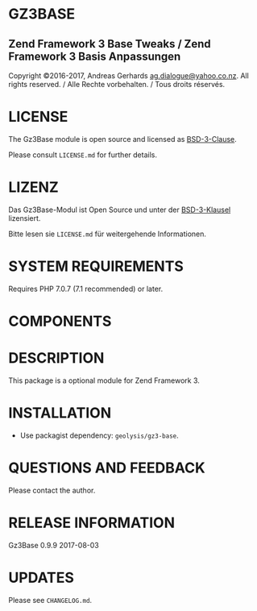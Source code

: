 GZ3BASE
=======

Zend Framework 3 Base Tweaks / Zend Framework 3 Basis Anpassungen
-----------------------------------------------------------------

Copyright ©2016-2017, Andreas Gerhards <ag.dialogue@yahoo.co.nz>.
All rights reserved. / Alle Rechte vorbehalten. / Tous droits réservés.

# LICENSE
The Gz3Base module is open source and licensed as [BSD-3-Clause](http://opensource.org/licenses/BSD-3-Clause). 

Please consult `LICENSE.md` for further details.

# LIZENZ
Das Gz3Base-Modul ist Open Source und unter der [BSD-3-Klausel](http://opensource.org/licenses/BSD-3-Clause) lizensiert. 

Bitte lesen sie `LICENSE.md` für weitergehende Informationen.

# SYSTEM REQUIREMENTS
Requires PHP 7.0.7 (7.1 recommended) or later.

# COMPONENTS

# DESCRIPTION
This package is a optional module for Zend Framework 3.

# INSTALLATION
* Use packagist dependency: `geolysis/gz3-base`.

# QUESTIONS AND FEEDBACK
Please contact the author.

# RELEASE INFORMATION
Gz3Base 0.9.9
2017-08-03

# UPDATES
Please see `CHANGELOG.md`.
